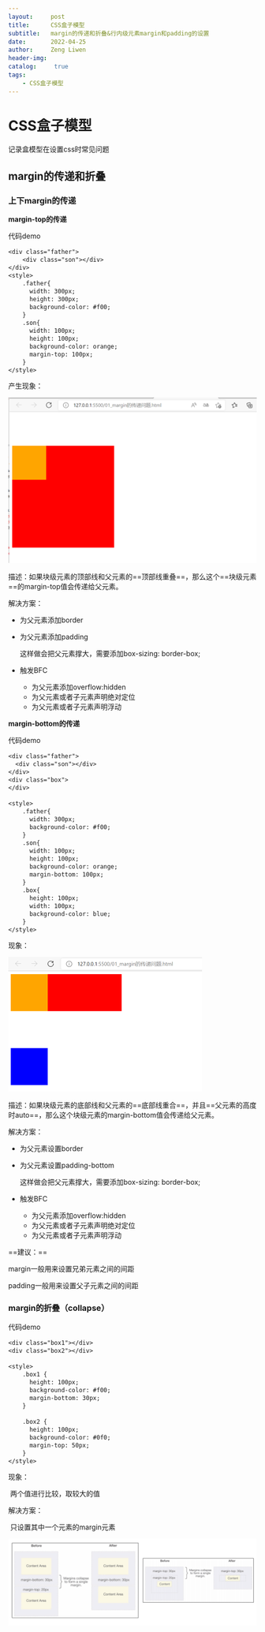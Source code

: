 ```yaml
---
layout:     post
title:      CSS盒子模型
subtitle:   margin的传递和折叠&行内级元素margin和padding的设置
date:       2022-04-25
author:     Zeng Liwen
header-img: 
catalog: 	 true
tags:
    - CSS盒子模型
---
```


# CSS盒子模型

记录盒模型在设置css时常见问题

## margin的传递和折叠

### 上下margin的传递

**margin-top的传递**

代码demo

```
<div class="father">
	<div class="son"></div>
</div>
<style>
    .father{
      width: 300px;
      height: 300px;
      background-color: #f00;
    }
    .son{
      width: 100px;
      height: 100px;
      background-color: orange;
      margin-top: 100px;
    }
</style>
```

产生现象：

<img src="/img/2022-04-25/margin-top传递问题.png" alt="bottom-top传递问题" style="zoom:50%;" />

描述：如果块级元素的顶部线和父元素的==顶部线重叠==，那么这个==块级元素==的margin-top值会传递给父元素。

解决方案：

- 为父元素添加border

- 为父元素添加padding

  这样做会把父元素撑大，需要添加box-sizing: border-box;

- 触发BFC
  - 为父元素添加overflow:hidden
  - 为父元素或者子元素声明绝对定位
  - 为父元素或者子元素声明浮动

**margin-bottom的传递**

代码demo

```
<div class="father">
  <div class="son"></div>
</div>
<div class="box">
</div>

<style>
    .father{
      width: 300px;
      background-color: #f00;
    }
    .son{
      width: 100px;
      height: 100px;
      background-color: orange;
      margin-bottom: 100px;
    }
    .box{
      height: 100px;
      width: 100px;
      background-color: blue;
    }
</style>
```

现象：

<img src="./img/2022-04-25/margin-bottom传递问题.png" alt="margin-bottom传递问题" style="zoom:50%;" />

描述：如果块级元素的底部线和父元素的==底部线重合==，并且==父元素的高度时auto==，那么这个块级元素的margin-bottom值会传递给父元素。

解决方案：

- 为父元素设置border

- 为父元素设置padding-bottom

  这样做会把父元素撑大，需要添加box-sizing: border-box;

- 触发BFC
  - 为父元素添加overflow:hidden
  - 为父元素或者子元素声明绝对定位
  - 为父元素或者子元素声明浮动

==建议：==

margin一般用来设置兄弟元素之间的间距

padding一般用来设置父子元素之间的间距

### margin的折叠（collapse）

代码demo

```
<div class="box1"></div>
<div class="box2"></div>

<style>
    .box1 {
      height: 100px;
      background-color: #f00;
      margin-bottom: 30px;
    }

    .box2 {
      height: 100px;
      background-color: #0f0;
      margin-top: 50px;
    }
</style>
```

现象：

​	两个值进行比较，取较大的值

解决方案：

​	只设置其中一个元素的margin元素

<img src="/img/2022-04-25/margin的折叠问题.png" alt="上下margin的折叠问题" style="zoom:50%;" />



